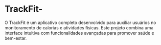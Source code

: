 # TrackFit-
O TrackFit é um aplicativo completo desenvolvido para auxiliar usuários no monitoramento de calorias e atividades físicas. Este projeto combina uma interface intuitiva com funcionalidades avançadas para promover saúde e bem-estar.
